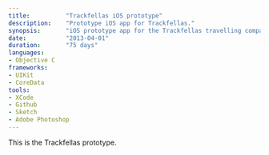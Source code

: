 ```yaml
---
title: 			"Trackfellas iOS prototype"
description:	"Prototype iOS app for Trackfellas."
synopsis:		"iOS prototype app for the Trackfellas travelling companion."
date:			"2013-04-01"
duration:		"75 days"
languages: 		
- Objective C
frameworks:
- UIKit
- CoreData
tools:
- XCode
- Github
- Sketch
- Adobe Photoshop
---
```


This is the Trackfellas prototype.